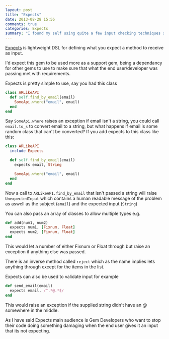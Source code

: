 ```yaml
---
layout: post
title: "Expects"
date: 2013-08-28 15:56
comments: true
categories: Expects
summary: "I found my self using quite a few input checking techniques so I've made an input validator for methods "
---
```


[Expects](https://github.com/Arcath/Expects) is lightweight DSL for defining what you expect a method to receive as input.

I'd expect this gem to be used more as a support gem, being a dependancy for other gems to use to make sure that what the end user/developer was passing met with requirements.

<!--more-->

Expects is pretty simple to use, say you had this class

```ruby
class ARLikeAPI
  def self.find_by_email(email)
    SomeApi.where("email", email)
  end
end
```

Say `SomeApi.where` raises an exception if email isn't a string, you could call `email.to_s` to convert email to a string, but what happens if email is some random class that can't be converted? If you add expects to this class like this:

```ruby
class ARLikeAPI
  include Expects

  def self.find_by_email(email)
    expects email, String

    SomeApi.where("email", email)
  end
end
```

Now a call to `ARLikeAPI.find_by_email` that isn't passed a string will raise `UnexpectedInput` which contains a human readable message of the problem as aswell as the subject (`email`) and the expected input (`String`)

You can also pass an array of classes to allow multiple types e.g.

```ruby
def add(num1, num2)
  expects num1, [Fixnum, Float]
  expects num2, [Fixnum, Float]
end
```

This would let a number of either Fixnum or Float through but raise an exception if anything else was passed.

There is an inverse method called `reject` which as the name implies lets anything through except for the items in the list.

Expects can also be used to validate input for example

```ruby
def send_email(email)
  expects email, /^.*@.*$/
end
```

This would raise an exception if the supplied string didn't have an _@_ somewhere in the middle.

As I have said Expects main audience is Gem Developers who want to stop their code doing something damaging when the end user gives it an input that its not expecting.
